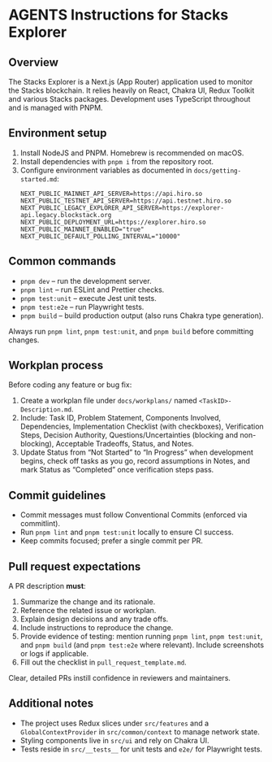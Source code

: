 # AGENTS Instructions for Stacks Explorer

## Overview

The Stacks Explorer is a Next.js (App Router) application used to monitor the Stacks blockchain. It relies heavily on React, Chakra UI, Redux Toolkit and various Stacks packages. Development uses TypeScript throughout and is managed with PNPM.

## Environment setup

1. Install NodeJS and PNPM. Homebrew is recommended on macOS.
2. Install dependencies with `pnpm i` from the repository root.
3. Configure environment variables as documented in `docs/getting-started.md`:
   ```
   NEXT_PUBLIC_MAINNET_API_SERVER=https://api.hiro.so
   NEXT_PUBLIC_TESTNET_API_SERVER=https://api.testnet.hiro.so
   NEXT_PUBLIC_LEGACY_EXPLORER_API_SERVER=https://explorer-api.legacy.blockstack.org
   NEXT_PUBLIC_DEPLOYMENT_URL=https://explorer.hiro.so
   NEXT_PUBLIC_MAINNET_ENABLED="true"
   NEXT_PUBLIC_DEFAULT_POLLING_INTERVAL="10000"
   ```

## Common commands

- `pnpm dev` – run the development server.
- `pnpm lint` – run ESLint and Prettier checks.
- `pnpm test:unit` – execute Jest unit tests.
- `pnpm test:e2e` – run Playwright tests.
- `pnpm build` – build production output (also runs Chakra type generation).

Always run `pnpm lint`, `pnpm test:unit`, and `pnpm build` before committing changes.

## Workplan process

Before coding any feature or bug fix:

1. Create a workplan file under `docs/workplans/` named `<TaskID>-Description.md`.
2. Include: Task ID, Problem Statement, Components Involved, Dependencies, Implementation Checklist (with checkboxes), Verification Steps, Decision Authority, Questions/Uncertainties (blocking and non-blocking), Acceptable Tradeoffs, Status, and Notes.
3. Update Status from “Not Started” to “In Progress” when development begins, check off tasks as you go, record assumptions in Notes, and mark Status as “Completed” once verification steps pass.

## Commit guidelines

- Commit messages must follow Conventional Commits (enforced via commitlint).
- Run `pnpm lint` and `pnpm test:unit` locally to ensure CI success.
- Keep commits focused; prefer a single commit per PR.

## Pull request expectations

A PR description **must**:

1. Summarize the change and its rationale.
2. Reference the related issue or workplan.
3. Explain design decisions and any trade offs.
4. Include instructions to reproduce the change.
5. Provide evidence of testing: mention running `pnpm lint`, `pnpm test:unit`, and `pnpm build` (and `pnpm test:e2e` where relevant). Include screenshots or logs if applicable.
6. Fill out the checklist in `pull_request_template.md`.

Clear, detailed PRs instill confidence in reviewers and maintainers.

## Additional notes

- The project uses Redux slices under `src/features` and a `GlobalContextProvider` in `src/common/context` to manage network state.
- Styling components live in `src/ui` and rely on Chakra UI.
- Tests reside in `src/__tests__` for unit tests and `e2e/` for Playwright tests.
